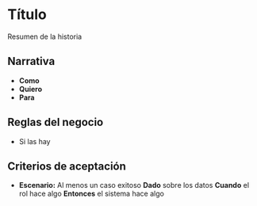 # Título
Resumen de la historia 

## Narrativa
- **Como** 
- **Quiero** 
- **Para** 

## Reglas del negocio
- Si las hay 

## Criterios de aceptación
- **Escenario:** Al menos un caso exitoso 
  **Dado** sobre los datos 
  **Cuando** el rol hace algo 
  **Entonces** el sistema hace algo 
